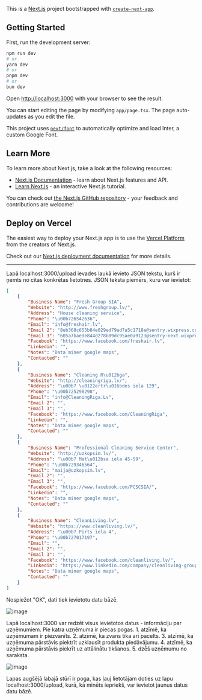 This is a [Next.js](https://nextjs.org/) project bootstrapped with [`create-next-app`](https://github.com/vercel/next.js/tree/canary/packages/create-next-app).

## Getting Started

First, run the development server:

```bash
npm run dev
# or
yarn dev
# or
pnpm dev
# or
bun dev
```

Open [http://localhost:3000](http://localhost:3000) with your browser to see the result.

You can start editing the page by modifying `app/page.tsx`. The page auto-updates as you edit the file.

This project uses [`next/font`](https://nextjs.org/docs/basic-features/font-optimization) to automatically optimize and load Inter, a custom Google Font.

## Learn More

To learn more about Next.js, take a look at the following resources:

- [Next.js Documentation](https://nextjs.org/docs) - learn about Next.js features and API.
- [Learn Next.js](https://nextjs.org/learn) - an interactive Next.js tutorial.

You can check out [the Next.js GitHub repository](https://github.com/vercel/next.js/) - your feedback and contributions are welcome!

## Deploy on Vercel

The easiest way to deploy your Next.js app is to use the [Vercel Platform](https://vercel.com/new?utm_medium=default-template&filter=next.js&utm_source=create-next-app&utm_campaign=create-next-app-readme) from the creators of Next.js.

Check out our [Next.js deployment documentation](https://nextjs.org/docs/deployment) for more details.

-----------------------------------------------------------------------------------------------------------------

Lapā localhost:3000/upload ievades laukā ievieto JSON tekstu, kurš ir ņemts no citas konkrētas lietotnes.
JSON teksta piemērs, kuru var ievietot:
```json
[
    {
        "Business Name": "Fresh Group SIA",
        "Website": "http://www.freshgroup.lv/",
        "Address": "House cleaning service",
        "Phone": "\u00b726542636",
        "Email": "info@freshair.lv",
        "Email 2": "8eb368c655b84e029ed79ad7a5c1718e@sentry.wixpress.com",
        "Email 3": "605a7baede844d278b89dc95ae0a9123@sentry-next.wixpress.com",
        "Facebook": "https://www.facebook.com/freshair.lv",
        "Linkedin": "",
        "Notes": "Data miner google maps",
        "Contacted": ""
    },
    {
        "Business Name": "Cleaning R\u012bga",
        "Website": "http://cleaningriga.lv/",
        "Address": "\u00b7 \u0122ertr\u016bdes iela 129",
        "Phone": "\u00b725298298",
        "Email": "info@CleaningRiga.Lv",
        "Email 2": "",
        "Email 3": "",
        "Facebook": "https://www.facebook.com/CleaningRiga",
        "Linkedin": "",
        "Notes": "Data miner google maps",
        "Contacted": ""
    },
    {
        "Business Name": "Professional Cleaning Service Center",
        "Website": "http://uzkopsim.lv/",
        "Address": "\u00b7 Mat\u012bsa iela 45-59",
        "Phone": "\u00b729346564",
        "Email": "maija@uzkopsim.lv",
        "Email 2": "",
        "Email 3": "",
        "Facebook": "https://www.facebook.com/PCSCSIA/",
        "Linkedin": "",
        "Notes": "Data miner google maps",
        "Contacted": ""
    },
    {
        "Business Name": "CleanLiving.lv",
        "Website": "https://www.cleanliving.lv/",
        "Address": "\u00b7 Pirts iela 4",
        "Phone": "\u00b727017197",
        "Email": "",
        "Email 2": "",
        "Email 3": "",
        "Facebook": "https://www.facebook.com/cleanliving.lv/",
        "Linkedin": "https://www.linkedin.com/company/cleanliving-group",
        "Notes": "Data miner google maps",
        "Contacted": ""
    }
]
```

Nospiežot "OK", dati tiek ievietotu datu bāzē.

![image](https://github.com/Neetrah/Praktiskais-Darbs-8-2024/assets/92177273/2d5fe781-e7f7-40de-86da-40df6873af3f)


Lapā localhost:3000 var redzēt visus ievietotos datus - informāciju par uzņēmumiem.
Pie katra uzņēmuma ir piecas pogas. 1. atzīmē, ka uzņēmumam ir piezvanīts. 2. atzīmē, ka zvans tika arī pacelts. 3. atzīmē, ka uzņēmuma pārstāvis piektrīt uzklausīt produkta piedāvājumu. 4. atzīmē, ka uzņēmuma pārstāvis piekrīt uz attālinātu tikšanos. 5. dzēš uzņēmumu no saraksta.

![image](https://github.com/Neetrah/Praktiskais-Darbs-8-2024/assets/92177273/c6f20a26-d79c-43d2-bca1-a43d97c9f3f5)


Lapas augšējā labajā stūrī ir poga, kas ļauj lietotājam doties uz lapu localhost:3000/upload, kurā, kā minēts iepriekš, var ievietot jaunus datus datu bāzē.
